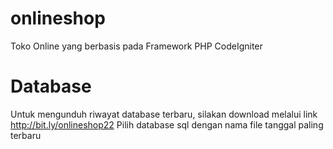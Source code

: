 # onlineshop
Toko Online yang berbasis pada Framework PHP CodeIgniter

# Database
Untuk mengunduh riwayat database terbaru, silakan download melalui link http://bit.ly/onlineshop22
Pilih database sql dengan nama file tanggal paling terbaru
